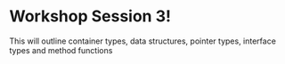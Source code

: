 # Workshop Session 3!

This will outline container types, data structures, pointer types, interface
types and method functions